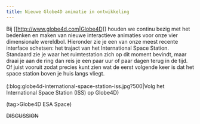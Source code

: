 ```yaml
---
title: Nieuwe Globe4D animatie in ontwikkeling
---
```

Bij [[http://www.globe4d.com|Globe4D]] houden we continu bezig met het bedenken en maken van nieuwe interactieve animaties voor onze vier dimensionale wereldbol. Hieronder zie je een van onze meest recente interface schetsen: het trajact van het International Space Station. Standaard zie je waar het ruimtestation zich op dit moment bevindt, maar draai je aan de ring dan reis je een paar uur of paar dagen terug in de tijd. Of juist vooruit zodat precies kunt zien wat de eerst volgende keer is dat het space station boven je huis langs vliegt.   
\
(:blog:globe4d-international-space-station-iss.jpg?500|Volg het International Space Station (ISS) op Globe4D)

(tag>Globe4D ESA Space)


~~DISCUSSION~~
